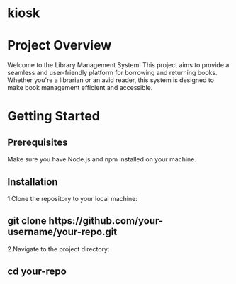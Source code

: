 # kiosk
<h1>Project Overview</h1>

<p>Welcome to the Library Management System! This project aims to provide a seamless and user-friendly platform for borrowing and returning books. Whether you're a librarian or an avid reader, this system is designed to make book management efficient and accessible.</p>

<h1>Getting Started</h1>
<h2>Prerequisites</h2>
<p>Make sure you have Node.js and npm installed on your machine.</p>

<h2>Installation</h2>

1.Clone the repository to your local machine:
<h2>git clone https://github.com/your-username/your-repo.git</h2>

2.Navigate to the project directory:
<h2>cd your-repo</h2>

